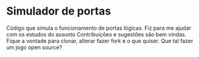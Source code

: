 # Simulador de portas
Código que simula o funcionamento de portas lógicas. Fiz para me ajudar com os estudos do assunto Contribuições e sugestões são bem vindas. Fique a vontade para clonar, alterar fazer fork e o que quiser.
Que tal fazer um jogo open source?
